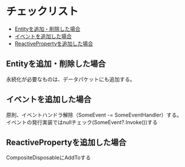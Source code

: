 # チェックリスト

- [Entityを追加・削除した場合](#entityを追加削除した場合)
- [イベントを追加した場合](#イベントを追加した場合)
- [ReactivePropertyを追加した場合](#reactivepropertyを追加した場合)

## Entityを追加・削除した場合

永続化が必要なものは、データパケットにも追加する。

## イベントを追加した場合

原則、イベントハンドラ解除（SomeEvent -= SomeEventHandler）する。  
イベントの発行実装ではnullチェック(SomeEvent?.Invoke())する

## ReactivePropertyを追加した場合

CompositeDisposableにAddToする
